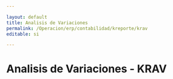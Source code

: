 ```yaml
---

layout: default
title: Analisis de Variaciones
permalink: /Operacion/erp/contabilidad/kreporte/krav
editable: si

---
```


# Analisis de Variaciones - KRAV










